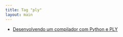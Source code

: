 ```yaml
---
title: Tag "ply"
layout: main
---
```


* [Desenvolvendo um compilador com Python e PLY](/./teaching/lasalle/compilers/python_ply_compiler)
